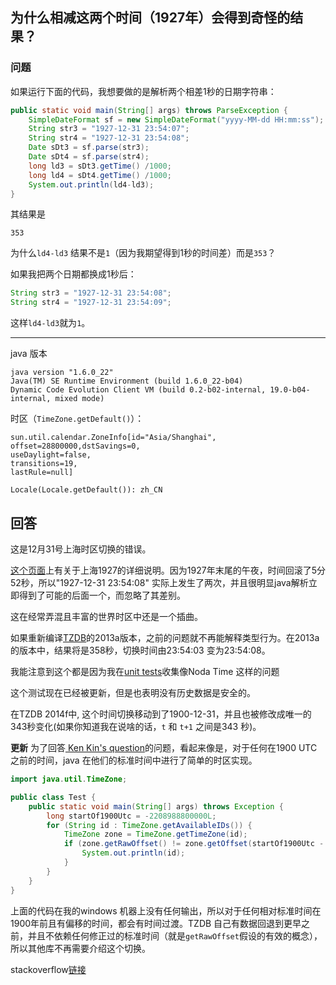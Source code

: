 ## 为什么相减这两个时间（1927年）会得到奇怪的结果？

### 问题
如果运行下面的代码，我想要做的是解析两个相差1秒的日期字符串：
```java
public static void main(String[] args) throws ParseException {
    SimpleDateFormat sf = new SimpleDateFormat("yyyy-MM-dd HH:mm:ss");  
    String str3 = "1927-12-31 23:54:07";  
    String str4 = "1927-12-31 23:54:08";  
    Date sDt3 = sf.parse(str3);  
    Date sDt4 = sf.parse(str4);  
    long ld3 = sDt3.getTime() /1000;  
    long ld4 = sDt4.getTime() /1000;
    System.out.println(ld4-ld3);
}
```
其结果是
```
353
```
为什么`ld4-ld3` 结果不是`1`（因为我期望得到1秒的时间差）而是`353`？

如果我把两个日期都换成1秒后：
```java
String str3 = "1927-12-31 23:54:08";  
String str4 = "1927-12-31 23:54:09"; 
```
这样`ld4-ld3`就为`1`。

---
java 版本
```
java version "1.6.0_22"
Java(TM) SE Runtime Environment (build 1.6.0_22-b04)
Dynamic Code Evolution Client VM (build 0.2-b02-internal, 19.0-b04-internal, mixed mode)
```
时区（`TimeZone.getDefault()`）：
```
sun.util.calendar.ZoneInfo[id="Asia/Shanghai",
offset=28800000,dstSavings=0,
useDaylight=false,
transitions=19,
lastRule=null]

Locale(Locale.getDefault()): zh_CN
```
## 回答
这是12月31号上海时区切换的错误。

[这个页面](http://www.timeanddate.com/time/change/china/shanghai?year=1927)上有关于上海1927的详细说明。因为1927年末尾的午夜，时间回滚了5分52秒，所以"1927-12-31 23:54:08" 实际上发生了两次，并且很明显java解析立即得到了可能的后面一个，而忽略了其差别。

这在经常弄混且丰富的世界时区中还是一个插曲。

如果重新编译[TZDB](https://github.com/nodatime/nodatime/blob/master/src/NodaTime.Demo/StackOverflowExamples.cs#L68)的2013a版本，之前的问题就不再能解释类型行为。在2013a 的版本中，结果将是358秒，切换时间由23:54:03 变为23:54:08。

我能注意到这个都是因为我在[unit tests](https://github.com/nodatime/nodatime/blob/master/src/NodaTime.Demo/StackOverflowExamples.cs#L68)收集像Noda Time 这样的问题

这个测试现在已经被更新，但是也表明没有历史数据是安全的。

在TZDB 2014f中, 这个时间切换移动到了1900-12-31，并且也被修改成唯一的343秒变化(如果你知道我在说啥的话，`t` 和 `t+1` 之间是343 秒)。

**更新** 为了回答[ Ken Kin's question](http://stackoverflow.com/questions/6841333/why-is-subtracting-these-two-times-in-1927-giving-a-strange-result/6841479#comment22684267_6841479)的问题，看起来像是，对于任何在1900 UTC 之前的时间，java 在他们的标准时间中进行了简单的时区实现。
```java
import java.util.TimeZone;

public class Test {
    public static void main(String[] args) throws Exception {
        long startOf1900Utc = -2208988800000L;
        for (String id : TimeZone.getAvailableIDs()) {
            TimeZone zone = TimeZone.getTimeZone(id);
            if (zone.getRawOffset() != zone.getOffset(startOf1900Utc - 1)) {
                System.out.println(id);
            }
        }
    }
}
```
上面的代码在我的windows 机器上没有任何输出，所以对于任何相对标准时间在1900年前且有偏移的时间，都会有时间过渡。TZDB 自己有数据回退到更早之前，并且不依赖任何修正过的标准时间（就是`getRawOffset`假设的有效的概念），所以其他库不再需要介绍这个切换。

stackoverflow[链接](http://stackoverflow.com/questions/6841333/why-is-subtracting-these-two-times-in-1927-giving-a-strange-result)